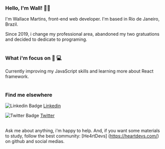 ### Hello, I'm Wall! 🖖🏼

I'm Wallace Martins, front-end web developer. I'm based in Rio de Janeiro, Brazil.

Since 2019, i change my professional area, abandoned my two gratuations and decided to dedicate to programing.<br><br>

### What i'm focus on 💁 💻

Currently improving my JavaScript skills and learning more about React framework.<br><br>

### Find me elsewhere

![Linkedin Badge](https://github.com/paulrobertlloyd/socialmediaicons/blob/main/linkedin-16x16.png?raw=true) [Linkedin](https://www.linkedin.com/in/wallmartins/)

![Twitter Badge](https://github.com/paulrobertlloyd/socialmediaicons/blob/main/twitter-16x16.png?raw=true) [Twitter](https://twitter.com/wall_martins1)<br><br>

Ask me about anything, i'm happy to help. And, if you want some materials to study, follow the best community: [He4rtDevs] (https://heartdevs.com/) on github and social medias.
